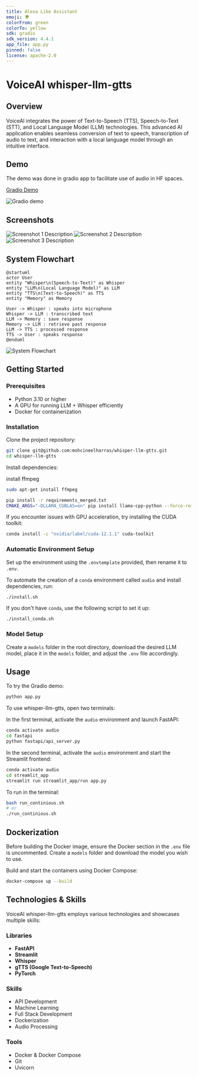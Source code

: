 ```yaml
---
title: Alexa Like Assistant
emoji: 🌍
colorFrom: green
colorTo: yellow
sdk: gradio
sdk_version: 4.4.1
app_file: app.py
pinned: false
license: apache-2.0
---
```


# VoiceAI whisper-llm-gtts

## Overview

VoiceAI integrates the power of Text-to-Speech (TTS), Speech-to-Text (STT), and Local Language Model (LLM) technologies. This advanced AI application enables seamless conversion of text to speech, transcription of audio to text, and interaction with a local language model through an intuitive interface.

## Demo

The demo was done in gradio app to facilitate use of audio in HF spaces.

[Gradio Demo](https://huggingface.co/spaces/mohcineelharras/alexa-like-assistant)

![Gradio demo](ressources/gradio-demo.png)

## Screenshots

![Screenshot 1 Description](ressources/tab_record_audio.png)
![Screenshot 2 Description](ressources/tab_upload_file.png)
![Screenshot 3 Description](ressources/ask_with_text.png)

## System Flowchart

```plaintext
@startuml
actor User
entity "Whisper\n(Speech-to-Text)" as Whisper
entity "LLM\n(Local Language Model)" as LLM
entity "TTS\n(Text-to-Speech)" as TTS
entity "Memory" as Memory

User -> Whisper : speaks into microphone
Whisper -> LLM : transcribed text
LLM -> Memory : save response
Memory -> LLM : retrieve past response
LLM -> TTS : processed response
TTS -> User : speaks response
@enduml
```

![System Flowchart](ressources/uml_whisper.png)

## Getting Started

### Prerequisites

- Python 3.10 or higher
- A GPU for running LLM + Whisper efficiently
- Docker for containerization

### Installation

Clone the project repository:

```bash
git clone git@github.com:mohcineelharras/whisper-llm-gtts.git
cd whisper-llm-gtts
```

Install dependencies:

install ffmpeg

```bash
sudo apt-get install ffmpeg
```

```bash
pip install -r requirements_merged.txt
CMAKE_ARGS="-DLLAMA_CUBLAS=on" pip install llama-cpp-python --force-reinstall --upgrade --no-cache-dir
```

If you encounter issues with GPU acceleration, try installing the CUDA toolkit:

```bash
conda install -c "nvidia/label/cuda-12.1.1" cuda-toolkit
```

### Automatic Environment Setup

Set up the environment using the `.envtemplate` provided, then rename it to `.env`.

To automate the creation of a `conda` environment called `audio` and install dependencies, run:

```bash
./install.sh
```

If you don't have `conda`, use the following script to set it up:

```bash
./install_conda.sh
```

### Model Setup

Create a `models` folder in the root directory, download the desired LLM model, place it in the `models` folder, and adjust the `.env` file accordingly.

## Usage

To try the Gradio demo:

```bash
python app.py
```

To use whisper-llm-gtts, open two terminals:

In the first terminal, activate the `audio` environment and launch FastAPI:

```bash
conda activate audio
cd fastapi
python fastapi/api_server.py
```

In the second terminal, activate the `audio` environment and start the Streamlit frontend:

```bash
conda activate audio
cd streamlit_app
streamlit run streamlit_app/run app.py
```

To run in the terminal:

```bash
bash run_continious.sh
# or
./run_continious.sh
```

## Dockerization

Before building the Docker image, ensure the Docker section in the `.env` file is uncommented. Create a `models` folder and download the model you wish to use.

Build and start the containers using Docker Compose:

```bash
docker-compose up --build
```

## Technologies & Skills

VoiceAI whisper-llm-gtts employs various technologies and showcases multiple skills:

### Libraries

- **FastAPI**
- **Streamlit**
- **Whisper**
- **gTTS (Google Text-to-Speech)**
- **PyTorch**

### Skills

- API Development
- Machine Learning
- Full Stack Development
- Dockerization
- Audio Processing

### Tools

- Docker & Docker Compose
- Git
- Uvicorn


